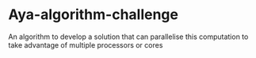 # Aya-algorithm-challenge
An algorithm to develop a solution that can parallelise this computation to take advantage of multiple processors or cores
